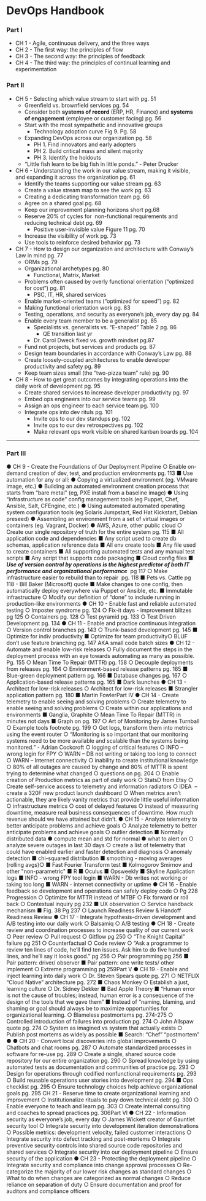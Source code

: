 # DevOps Handbook
### Part I
* CH 1 - Agile, continuous delivery, and the three ways
* CH 2 - The first way: the principles of flow
* CH 3 - The second way: the principles of feedback
* CH 4 - The third way: the principles of continual learning and experimentation
### Part II
* CH 5 - Selecting which value stream to start with pg. 51
  * Greenfield vs. brownfield services pg. 54
  * Consider both **systems of record** (ERP, HR, Finance) and **systems of engagement** (employee or customer facing) pg. 56
  * Start with the most sympathetic and innovative groups
    * Technology adoption curve Fig 9. Pg. 58
  * Expanding DevOps across our organization pg. 58
    * PH 1. Find innovators and early adopters
    * PH 2. Build critical mass and silent majority
    * PH 3. Identify the holdouts
  * “Little fish learn to be big fish in little ponds.” - Peter Drucker
* CH 6 - Understanding the work in our value stream, making it visible, and expanding it across the organization pg. 61
  * Identify the teams supporting our value stream pg. 63
  * Create a value stream map to see the work pg. 63
  * Creating a dedicating transformation team pg. 66
  * Agree on a shared goal pg. 68
  * Keep our improvement planning horizons short pg.68
  * Reserve 20% of cycles for ​ non-functional requirements​ and reducing technical debt pg. 69
    * Positive user-invisible value Figure 11 pg. 70
  * Increase the visibility of work pg. 73
  * Use tools to reinforce desired behavior pg. 73
* CH 7 - How to design our organization and architecture with Conway’s Law in mind pg. 77
  * ORMs pg. 79
  * Organizational archetypes pg. 80
    * Functional, Matrix, Market
  * Problems often caused by overly functional orientation (“optimized for cost”) pg. 81
    * PSC, IT, HR, shared services
  * Enable market-oriented teams (“optimized for speed”) pg. 82
  * Making functional orientation work pg. 83
  * Testing, operations, and security as everyone’s job, every day pg. 84
  * Enable every team member to be a generalist pg. 85
    * Specialists vs. generalists vs. “E-shaped” Table 2 pg. 86
      * QE transition last yr
    * Dr. Carol Dweck fixed vs. growth mindset pg.87
  * Fund not projects, but services and products pg. 87
  * Design team boundaries in accordance with Conway’s Law pg. 88
  * Create loosely-coupled architectures to enable developer productivity and safety pg. 89
  * Keep team sizes small (the “two-pizza team” rule) pg. 90
* CH 8 - How to get great outcomes by integrating operations into the daily work of development pg. 95
  * Create shared services to increase developer productivity pg. 97
  * Embed ops engineers into our service teams pg. 99
  * Assign an ops engineer to each service team pg. 100
  * Integrate ops into dev rituls pg. 101
    * Invite ops to our dev standups pg. 102
    * Invite ops to our dev retrospectives pg. 102
    * Make relevant ops work visible on shared kanban boards pg. 104
---
### Part III
● CH 9 - Create the Foundations of Our Deployment Pipeline
○ Enable on-demand creation of dev, test, and production environments pg. 113
■ Use automation for any or all:
● Copying a virtualized environment (eg. VMware image, etc.)
● Building an automated environment creation process that starts
from “bare metal” (eg, PXE install from a baseline image)
● Using “infrastructure as code” config management tools (eg
Puppet, Chef, Ansible, Salt, CFEngine, etc.)
● Using automated automated operating system configuration tools
(eg Solaris Jumpstart, Red Hat Kickstart, Debian preseed)
● Assembling an environment from a set of virtual images or
containers (eg. Vagrant, Docker)
● AWS, Azure, other public cloud
○ Create our single repository of truth for the entire system pg. 115
■ All application code and dependencies
■ Any script used to create db schemas, application reference data
■ All env create tools
■ Any file used to create containers
■ All supporting automated tests and any manual test scripts
■ Any script that supports code packaging
■ Cloud config files
■ ***Use of version control by operations is the highest predictor of
both IT performance and organizational performance*** ​ pg 117
○ Make infrastructure easier to rebuild than to repair ​ pg. 118
■ Pets vs. Cattle pg 118 - Bill Baker (Microsoft) quote
■ Make changes to one config, then automatically deploy everywhere via
Puppet or Ansible, etc.
■ Immutable infrastructure
○ Modify our definition of “done” to include running in production-like environments
● CH 10 - Enable fast and reliable automated testing
○ Imposter syndrome pg. 124
○ Fix-it days - improvement blitzes pg 125
○ Containers pg. 128
○ Test pyramid pg. 133
○ Test Driven Development pg. 134
● CH 11 - Enable and practice continuous integration
○ Version control branches pg. 143
○ Trunk-based development pg. 145
■ Optimize for indiv productivity
■ Optimize for team productivity○
BLUF don’t use feature branching pg. 147 AKA small code batch sizes
● CH 12 - Automate and enable low-risk releases
○ Fully document the steps in the deployment process with an eye towards
automating as many as possible. Pg. 155
○ Mean Time To Repair (MTTR) pg. 158
○ Decouple deployments from releases pg. 164
○ Environment-based release patterns pg. 165
■ Blue-green deployment pattern pg. 166
■ Database changes pg. 167
○ Application-based release patterns pg. 165
■ Dark launches
● CH 13 - Architect for low-risk releases
○ Architect for low-risk releases
■ Strangler application pattern pg. 180
■ Martin FowlerPart IV
● CH 14 - Create telemetry to enable seeing and solving problems
○ Create telemetry to enable seeing and solving problems
○ Create within our applications and environments
■ Ganglia, Graphite
○ Mean Time To Repair (MTTR) in minutes not days
■ Graph on pg. 197
○ Art of Monitoring by James Turnball
○ Example tools footnote pg. 199
○ Get logs, transform them into metrics using the event router
○ “Monitoring is so important that our monitoring systems need to be more
available and scalable than the systems being monitored.” - Adrian Cockcroft
○ logging of critical features
○ INFO – wrong login for FPY
○ WARN – DB not writing or taking too long to connect
○ WARN – Internet connectivity
○ inability to create institutional knowledge
○ 80% of all outages are caused by change and 80% of MTTR is spent trying to
determine what changed
○ questions on pg. 204
○ Enable creation of Production metrics as part of daily work
○ StatsD from Etsy
○ Create self-service access to telemetry and ​ information radiators
○ IDEA ​ – create a 320F new product launch dashboard
○ When metrics aren’t actionable, they are likely vanity metrics that provide little
useful information
○ infrastructure metrics
○ cost of delayed features
○ instead of measuring downtime, measure real business consequences of
downtime. How much revenue should we have attained but didn’t.
●
CH 15 - Analyze telemetry to better anticipate problems and achieve goals
○ Analyze telemetry to better anticipate problems and achieve goals
○ outlier detection
■ Normally distributed data
● compute mean and std for normal
● what to alert on
○ analyze severe outages in last 30 days
○ create a list of telemetry that could have enabled earlier
and faster detection and diagnosis
○ anomaly detection
■ chi-squared distribution
■ smoothing - moving averages (rolling avgs)○
■ Fast Fourier Transform test
■ Kolmogorov Smirnov and other "non-parametric"
■ R
■ Oculus
■ Opsweekly
■ Skyline
Application logs
■ INFO - wrong FPY tool login
■ WARN - Db writes not working or taking too long
■ WARN - internet connectivity or uptime
● CH 16 - Enable feedback so development and operations can safely deploy code
○ Pg 228 Progression
○ Optimize for MTTR instead of MTBF
○ Fix forward or roll back
○ Contextual inquiry pg 232
■ UX observation
○ Service handback mechanism
■ Fig. 38 Pg 237
○ Launch Readiness Review & Handoff Readiness Review
● CH 17 - Integrate hypothesis-driven development and A/B testing into our daily work
○ Balsamiq
○ A/B testing
● CH 18 - Create review and coordination processes to increase quality of our current
work
○ Peer review
○ Pull request
○ Gitflow pg 250
○ “The Knight Capital” failure pg 251
○ Counterfactual
○ Code review
○ “Ask a programmer to review ten lines of code, he’ll find ten issues. Ask him to do
five hundred lines, and he’ll say it looks good.” pg 256
○ Pair programming pg 256
■ Pair pattern: driver/ observer
■ Pair pattern: one write tests/ other implement
○ Extreme programming pg 259Part V
● CH 19 - Enable and inject learning into daily work
○ Dr. Steven Spears quote pg. 271
○ NETFLIX “Cloud Native” architecture pg. 272
■ Chaos Monkey
○ Establish a just, learning culture
○ Dr. Sidney Dekker
■ Bad Apple Theory
■ “Human error is not the cause of troubles; instead, human error is a
consequence of the design of the tools that we gave them”
■ Instead of “naming, blaming, and shaming or goal should always be to
maximize opportunities for organizational learning.
○ Blameless postmortems pg. 274-275
○ Controlled introduction of failures into production pg. 274
○ John Allspaw quote pg. 274
○ System as imagined vs system that actually exists
○ Publish post mortems as widely as possible
■ Search: “Chef” “postmortem”
●
●
CH 20 - Convert local discoveries into global improvements
○ Chatbots and chat rooms pg. 287
○ Automate standardized processes in software for re-use pg. 289
○ Create a single, shared source code repository for our entire organization pg. 290
○ Spread knowledge by using automated tests as documentation and communities
of practice pg. 293
○ Design for operations through codified nonfunctional requirements pg. 293
○ Build reusable operations user stories into development pg. 294
■ Ops checklist pg. 295
○ Ensure technology choices help achieve organizational goals pg. 295
CH 21 - Reserve time to create organizational learning and improvement
○ Institutionalize rituals to pay down technical debt pg. 300
○ Enable everyone to teach and learn pg. 303
○ Create internal consulting and coaches to spread practices pg. 306Part VI
● CH 22 - Information security as everyone’s job, every day
○ James Wickett creator of Gauntlet security tool
○ Integrate security into development iteration demonstrations
○ Possible metrics: development velocity, failed customer interactions
○ Integrate security into defect tracking and post-mortems
○ Integrate preventive security controls into shared source code repositories and
shared services
○ Integrate security into our deployment pipeline
○ Ensure security of the application
● CH 23 - Protecting the deployment pipeline
○ Integrate security and compliance into change approval processes
○ Re-categorize the majority of our lower risk changes as standard changes
○ What to do when changes are categorized as normal changes
○ Reduce reliance on separation of duty
○ Ensure documentation and proof for auditors and compliance officers
